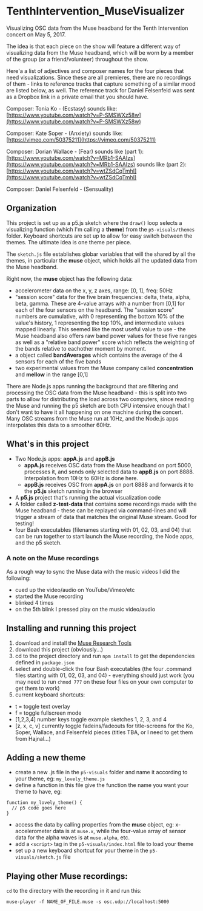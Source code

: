 # TenthIntervention_MuseVisualizer
Visualizing OSC data from the Muse headband for the Tenth Intervention concert on May 5, 2017.

The idea is that each piece on the show will feature a different way of visualizing data from the Muse headband, which will be worn by a member of the group (or a friend/volunteer) throughout the show.

Here'a a list of adjectives and composer names for the four pieces that need visualizations.  Since these are all premieres, there are no recordings of them - links to reference tracks that capture something of a similar mood are listed below, as well.  The reference track for Daniel Felsenfeld was sent as a Dropbox link in a private email that you should have.

Composer: Tonia Ko - (Ecstasy)
sounds like:  [https://www.youtube.com/watch?v=P-SMSWXz58w](https://www.youtube.com/watch?v=P-SMSWXz58w)

Composer: Kate Soper - (Anxiety)
sounds like:  [https://vimeo.com/50375211](https://vimeo.com/50375211)

Composer: Dorian Wallace - (Fear)
sounds like (part 1):  [https://www.youtube.com/watch?v=MRb1-SAAIzs](https://www.youtube.com/watch?v=MRb1-SAAIzs)
sounds like (part 2):  [https://www.youtube.com/watch?v=wtZSdCqTmhI](https://www.youtube.com/watch?v=wtZSdCqTmhI)

Composer: Daniel Felsenfeld - (Sensuality)



## Organization
This project is set up as a p5.js sketch where the `draw()` loop selects a visualizing function (which I'm calling a **theme**) from the `p5-visuals/themes` folder.  Keyboard shortcuts are set up to allow for easy switch between the themes.  The ultimate idea is one theme per piece.

The `sketch.js` file establishes globar variables that will the shared by all the themes, in particular the **muse** object, which holds all the updated data from the Muse headband.

Right now, the **muse** object has the following data:

- accelerometer data on the x, y, z axes, range: [0, 1], freq: 50Hz
- "session score" data for the five brain frequencies: delta, theta, alpha, beta, gamma.  These are 4-value arrays with a number from [0,1] for each of the four sensors on the headband.  The "session score" numbers are cumulative, with 0 representing the bottom 10% of the value's history, 1 representing the top 10%, and intermediate values mapped linearly.  This seemed like the most useful value to use - the Muse headband also offers raw band power values for these five ranges as well as a "relative band power" score which reflects the weighting of the bands relative to eachother moment by moment.
- a object called **bandAverages** which contains the average of the 4 sensors for each of the five bands
- two experimental values from the Muse company called **concentration** and **mellow** in the range [0,1]

There are Node.js apps running the background that are filtering and processing the OSC data from the Muse headband - this is split into two parts to allow for distributing the load across two computers, since reading the Muse and running the p5 sketch are both CPU intensive enough that I don't want to have it all happening on one machine during the concert.  Many OSC streams from the Muse run at 10Hz, and the Node.js apps interpolates this data to a smoother 60Hz.

## What's in this project
- Two Node.js apps: **appA.js** and **appB.js**
  - **appA.js** receives OSC data from the Muse headband on port 5000, processes it, and sends only selected data to **appB.js** on port 8888.  Interpolation from 10Hz to 60Hz is done here.
  - **appB.js** receives OSC from **appA.js** on port 8888 and forwards it to the **p5.js** sketch running in the browser
- A **p5.js** project that's running the actual visualization code
- A folder called **z-test-data** that contains some recordings made with the Muse headband - these can be replayed via command-lines and will trigger a stream of data that matches the original Muse stream.  Good for testing!
- four Bash executables (filenames starting with 01, 02, 03, and 04) that can be run together to start launch the Muse recording, the Node apps, and the p5 sketch.

### A note on the Muse recordings

As a rough way to sync the Muse data with the music videos I did the following:

- cued up the video/audio on YouTube/Vimeo/etc
- started the Muse recording
- blinked 4 times
- on the 5th blink I pressed play on the music video/audio

## Installing and running this project
1. download and install the [Muse Research Tools](http://developer.choosemuse.com/research-tools)
2. download this project (obviously...)
3. cd to the project directory and run `npm install` to get the dependencies defined in `package.json`
4. select and double-click the four Bash executables (the four .command files starting with 01, 02, 03, and 04) - everything should just work (you may need to run `chmod 777` on these four files on your own computer to get them to work)
5. current keyboard shortcuts:
  - t = toggle text overlay
  - f = toggle fullscreen mode
  - [1,2,3,4] number keys toggle example sketches 1, 2, 3, and 4
  - [z, x, c, v] currently toggle fadeins/fadeouts for title-screens for the Ko, Soper, Wallace, and Felsenfeld pieces (titles TBA, or I need to get them from Hajnal...)
  
## Adding a new theme
- create a new .js file in the `p5-visuals` folder and name it according to your theme, eg: `my_lovely_theme.js`
- define a function in this file give the function the name you want your theme to have, eg: 
```
function my_lovely_theme() {
  // p5 code goes here
}
```
- access the data by calling properties from the **muse** object, eg: x-accelerometer data is at `muse.x`, while the four-value array of sensor data for the alpha waves is at `muse.alpha`, etc.
- add a `<script>` tag in the `p5-visuals/index.html` file to load your theme
- set up a new keyboard shortcut for your theme in the `p5-visuals/sketch.js` file

## Playing other Muse recordings:
`cd` to the directory with the recording in it and run this:
```
muse-player -f NAME_OF_FILE.muse -s osc.udp://localhost:5000
```

